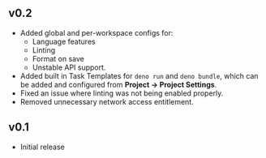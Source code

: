 ## v0.2

- Added global and per-workspace configs for: 
  - Language features
  - Linting
  - Format on save
  - Unstable API support.
- Added built in Task Templates for `deno run` and `deno bundle`, which can be added and configured from **Project -> Project Settings**.
- Fixed an issue where linting was not being enabled properly.
- Removed unnecessary network access entitlement.

## v0.1

- Initial release

